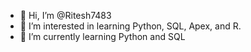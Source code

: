 - 👋 Hi, I’m @Ritesh7483
- 👀 I’m interested in learning Python, SQL, Apex, and R.
- 🌱 I’m currently learning Python and SQL


<!---
Ritesh7483/Ritesh7483 is a ✨ special ✨ repository because its `README.md` (this file) appears on your GitHub profile.
You can click the Preview link to take a look at your changes.
--->
